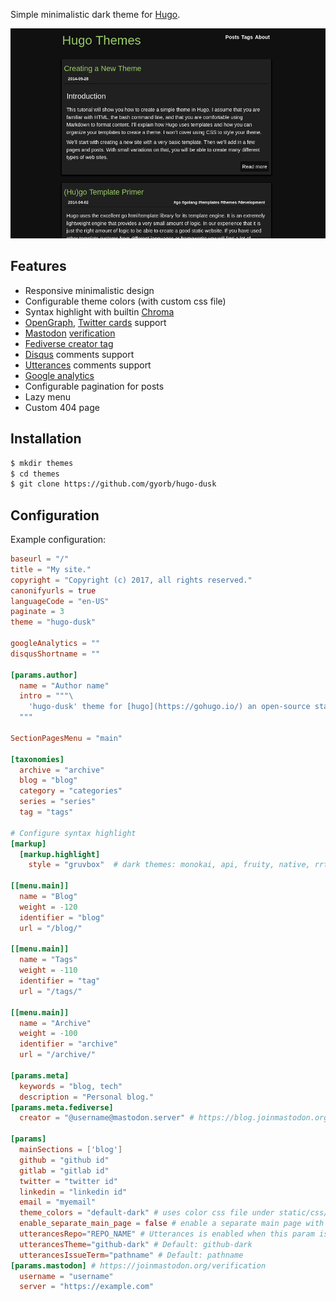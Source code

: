 Simple minimalistic dark theme for [Hugo](https://gohugo.io/).

![screenshot](https://github.com/gyorb/hugo-dusk/blob/master/images/tn.png "screenshot")

## Features

* Responsive minimalistic design
* Configurable theme colors (with custom css file)
* Syntax highlight with builtin [Chroma](http://gohugo.io/content-management/syntax-highlighting/)
* [OpenGraph](http://ogp.me/), [Twitter cards](https://dev.twitter.com/cards/overview) support
* [Mastodon](https://joinmastodon.org/) [verification](https://joinmastodon.org/verification)
* [Fediverse creator tag](https://blog.joinmastodon.org/2024/07/highlighting-journalism-on-mastodon/)
* [Disqus](https://disqus.com/) comments support
* [Utterances](https://utteranc.es/) comments support
* [Google analytics](https://www.google.com/analytics/)
* Configurable pagination for posts
* Lazy menu
* Custom 404 page

## Installation

~~~sh
$ mkdir themes
$ cd themes
$ git clone https://github.com/gyorb/hugo-dusk
~~~

## Configuration

Example configuration:

~~~~toml
baseurl = "/"
title = "My site."
copyright = "Copyright (c) 2017, all rights reserved."
canonifyurls = true
languageCode = "en-US"
paginate = 3
theme = "hugo-dusk"

googleAnalytics = ""
disqusShortname = ""

[params.author]
  name = "Author name"
  intro = """\
    'hugo-dusk' theme for [hugo](https://gohugo.io/) an open-source static site generator.\
  """

SectionPagesMenu = "main"

[taxonomies]
  archive = "archive"
  blog = "blog"
  category = "categories"
  series = "series"
  tag = "tags"

# Configure syntax highlight
[markup]
  [markup.highlight]
    style = "gruvbox"  # dark themes: monokai, api, fruity, native, rrt, swapoff ... https://xyproto.github.io/splash/docs/longer/all.html

[[menu.main]]
  name = "Blog"
  weight = -120
  identifier = "blog"
  url = "/blog/"

[[menu.main]]
  name = "Tags"
  weight = -110
  identifier = "tag"
  url = "/tags/"

[[menu.main]]
  name = "Archive"
  weight = -100
  identifier = "archive"
  url = "/archive/"

[params.meta]
  keywords = "blog, tech"
  description = "Personal blog."
[params.meta.fediverse]
  creator = "@username@mastodon.server" # https://blog.joinmastodon.org/2024/07/highlighting-journalism-on-mastodon/

[params]
  mainSections = ['blog']
  github = "github id"
  gitlab = "gitlab id"
  twitter = "twitter id"
  linkedin = "linkedin id"
  email = "myemail"
  theme_colors = "default-dark" # uses color css file under static/css/default-dark.css
  enable_separate_main_page = false # enable a separate main page with author intro and recent posts instead of the list of posts
  utterancesRepo="REPO_NAME" # Utterances is enabled when this param is set
  utterancesTheme="github-dark" # Default: github-dark
  utterancesIssueTerm="pathname" # Default: pathname
[params.mastodon] # https://joinmastodon.org/verification
  username = "username"
  server = "https://example.com"
~~~~
